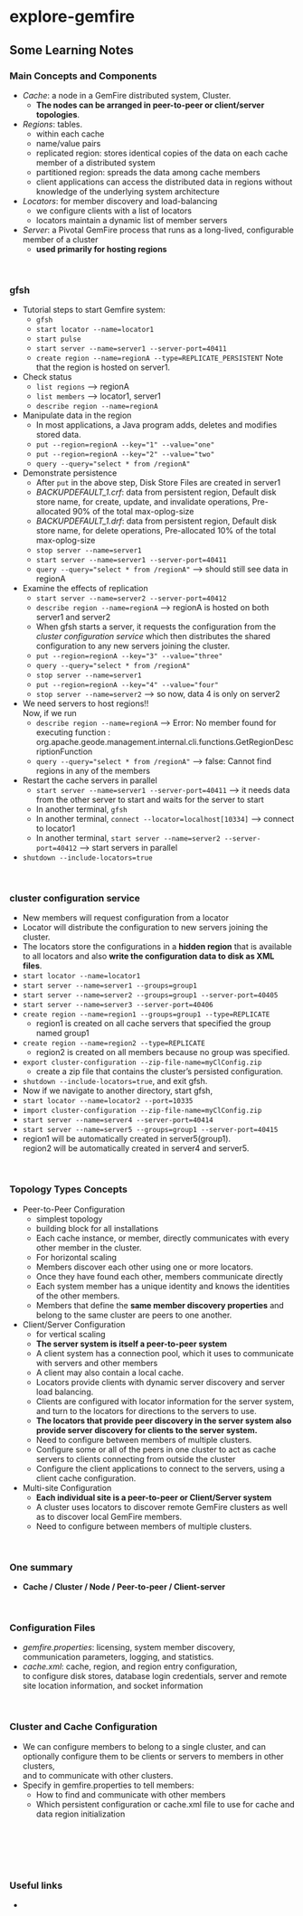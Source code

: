 # explore-gemfire

## Some Learning Notes ##

### Main Concepts and Components ###
* _Cache_: a node in a GemFire distributed system, Cluster.
  * **The nodes can be arranged in peer-to-peer or client/server topologies**.
* _Regions_: tables. 
  * within each cache
  * name/value pairs
  * replicated region: stores identical copies of the data on each cache member of a distributed system
  * partitioned region:  spreads the data among cache members
  * client applications can access the distributed data in regions without knowledge of the underlying system architecture
* _Locators_: for member discovery and load-balancing
  * we configure clients with a list of locators
  * locators maintain a dynamic list of member servers
* _Server_: a Pivotal GemFire process that runs as a long-lived, configurable member of a cluster
  * **used primarily for hosting regions**

&nbsp;

### gfsh ###
* Tutorial steps to start Gemfire system: 
  * `gfsh`
  * `start locator --name=locator1`
  * `start pulse`
  * `start server --name=server1 --server-port=40411`
  * `create region --name=regionA --type=REPLICATE_PERSISTENT`  Note that the region is hosted on server1.
* Check status
  * `list regions`  --> regionA
  * `list members`  --> locator1, server1
  * `describe region --name=regionA`
* Manipulate data in the region
  * In most applications, a Java program adds, deletes and modifies stored data. 
  * `put --region=regionA --key="1" --value="one"`
  * `put --region=regionA --key="2" --value="two"`
  * `query --query="select * from /regionA"`
* Demonstrate persistence
  * After `put` in the above step, Disk Store Files are created in server1
  * _BACKUPDEFAULT_1.crf_: data from persistent region, Default disk store name, for create, update, and invalidate operations, 
  Pre-allocated 90% of the total max-oplog-size
  * _BACKUPDEFAULT_1.drf_: data from persistent region, Default disk store name, for delete operations, 
  Pre-allocated 10% of the total max-oplog-size
  * `stop server --name=server1`
  * `start server --name=server1 --server-port=40411`
  * `query --query="select * from /regionA"`  --> should still see data in regionA
* Examine the effects of replication
  * `start server --name=server2 --server-port=40412`
  * `describe region --name=regionA`  --> regionA is hosted on both server1 and server2
  * When gfsh starts a server, it requests the configuration from the _cluster configuration service_ 
  which then distributes the shared configuration to any new servers joining the cluster.
  * `put --region=regionA --key="3" --value="three"`
  * `query --query="select * from /regionA"`
  * `stop server --name=server1`
  * `put --region=regionA --key="4" --value="four"`
  * `stop server --name=server2`  --> so now, data 4 is only on server2
* We need servers to host regions!!  
  Now, if we run  
  * `describe region --name=regionA`  --> Error: No member found for executing function : org.apache.geode.management.internal.cli.functions.GetRegionDescriptionFunction
  * `query --query="select * from /regionA"` --> false: Cannot find regions in any of the members
* Restart the cache servers in parallel
  * `start server --name=server1 --server-port=40411`  --> it needs data from the other server to start and waits for the server to start
  * In another terminal, `gfsh`
  * In another terminal, `connect --locator=localhost[10334]`  --> connect to locator1
  * In another terminal, `start server --name=server2 --server-port=40412`  --> start servers in parallel
* `shutdown --include-locators=true`

&nbsp;

### cluster configuration service ###
* New members will request configuration from a locator
* Locator will distribute the configuration to new servers joining the cluster. 
* The locators store the configurations in a **hidden region** that is available to all locators and 
also **write the configuration data to disk as XML files**.
* `start locator --name=locator1`
* `start server --name=server1 --groups=group1`
* `start server --name=server2 --groups=group1 --server-port=40405`
* `start server --name=server3 --server-port=40406`
* `create region --name=region1 --groups=group1 --type=REPLICATE`
  * region1 is created on all cache servers that specified the group named group1
* `create region --name=region2 --type=REPLICATE`
  * region2 is created on all members because no group was specified.
* `export cluster-configuration --zip-file-name=myClConfig.zip`
  * create a zip file that contains the cluster’s persisted configuration.
* `shutdown --include-locators=true`, and exit gfsh.
* Now if we navigate to another directory, start gfsh,
* `start locator --name=locator2 --port=10335`
* `import cluster-configuration --zip-file-name=myClConfig.zip`
* `start server --name=server4 --server-port=40414`
* `start server --name=server5 --groups=group1 --server-port=40415`
* region1 will be automatically created in server5(group1).  
  region2 will be automatically created in server4 and server5.

&nbsp;

### Topology Types Concepts ###
* Peer-to-Peer Configuration
  * simplest topology
  * building block for all installations
  * Each cache instance, or member, directly communicates with every other member in the cluster. 
  * For horizontal scaling
  * Members discover each other using one or more locators. 
  * Once they have found each other, members communicate directly
  * Each system member has a unique identity and knows the identities of the other members.
  * Members that define the **same member discovery properties** and belong to the same cluster are peers to one another.
* Client/Server Configuration
  * for vertical scaling
  * **The server system is itself a peer-to-peer system**
  * A client system has a connection pool, which it uses to communicate with servers and other members
  * A client may also contain a local cache.
  * Locators provide clients with dynamic server discovery and server load balancing.
  * Clients are configured with locator information for the server system, and turn to the locators for directions to the servers to use.
  * **The locators that provide peer discovery in the server system also provide server discovery for clients to the server system.**
  * Need to configure between members of multiple clusters.
  * Configure some or all of the peers in one cluster to act as cache servers to clients connecting from outside the cluster
  * Configure the client applications to connect to the servers, using a client cache configuration. 
* Multi-site Configuration
  * **Each individual site is a peer-to-peer or Client/Server system**
  * A cluster uses locators to discover remote GemFire clusters as well as to discover local GemFire members. 
  * Need to configure between members of multiple clusters.

&nbsp;

### One summary ### 
* **Cache / Cluster / Node / Peer-to-peer / Client-server**

&nbsp;

### Configuration Files ###
* _gemfire.properties_: licensing, system member discovery, communication parameters, logging, and statistics. 
* _cache.xml_: cache, region, and region entry configuration,   
  to configure disk stores, database login credentials, server and remote site location information, and socket information

&nbsp;

### Cluster and Cache Configuration ###
* We can configure members to belong to a single cluster, and can optionally configure them to be clients or servers to members in other clusters,   
  and to communicate with other clusters.
* Specify in gemfire.properties to tell members: 
  * How to find and communicate with other members
  * Which persistent configuration or cache.xml file to use for cache and data region initialization

&nbsp;



&nbsp;
----
### Useful links ###
* []()
